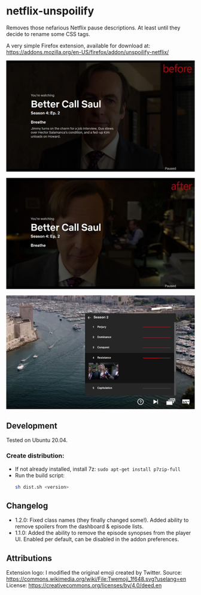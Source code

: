 # netflix-unspoilify

Removes those nefarious Netflix pause descriptions. At least until they decide to rename some CSS tags.

A very simple Firefox extension, available for download at: https://addons.mozilla.org/en-US/firefox/addon/unspoilify-netflix/

![Before screenshot](screenshots/before.jpg?raw=true 'Before screenshot')

![After screenshot](screenshots/after.jpg?raw=true 'After screenshot')

![Player screenshot](screenshots/player.jpg?raw=true 'After screenshot')

## Development

Tested on Ubuntu 20.04.

### Create distribution:

-   If not already installed, install 7z: `sudo apt-get install p7zip-full`
-   Run the build script:
    ```bash
    sh dist.sh <version>
    ```

## Changelog

-   1.2.0: Fixed class names (they finally changed some!). Added ability to remove spoilers from the dashboard & episode lists.
-   1.1.0: Added the ability to remove the episode synopses from the player UI. Enabled per default, can be disabled in the addon preferences.

## Attributions

Extension logo: I modified the original emoji created by Twitter.
Source: https://commons.wikimedia.org/wiki/File:Twemoji_1f648.svg?uselang=en
License: https://creativecommons.org/licenses/by/4.0/deed.en
